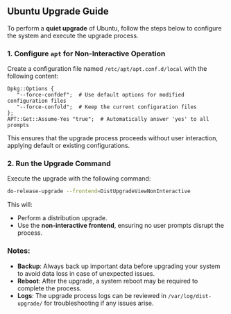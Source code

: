 ## Ubuntu Upgrade Guide

To perform a **quiet upgrade** of Ubuntu, follow the steps below to configure the system and execute the upgrade process.

### 1. Configure `apt` for Non-Interactive Operation

Create a configuration file named `/etc/apt/apt.conf.d/local` with the following content:

```plaintext
Dpkg::Options {
   "--force-confdef";  # Use default options for modified configuration files
   "--force-confold";  # Keep the current configuration files
};
APT::Get::Assume-Yes "true";  # Automatically answer 'yes' to all prompts
```

This ensures that the upgrade process proceeds without user interaction, applying default or existing configurations.

### 2. Run the Upgrade Command

Execute the upgrade with the following command:

```bash
do-release-upgrade --frontend=DistUpgradeViewNonInteractive
```

This will:
- Perform a distribution upgrade.
- Use the **non-interactive frontend**, ensuring no user prompts disrupt the process.

### Notes:

- **Backup**: Always back up important data before upgrading your system to avoid data loss in case of unexpected issues.
- **Reboot**: After the upgrade, a system reboot may be required to complete the process.
- **Logs**: The upgrade process logs can be reviewed in `/var/log/dist-upgrade/` for troubleshooting if any issues arise.
